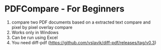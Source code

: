 # PDFCompare - For Beginners 
1. compare two PDF documents based on a extracted text compare and pixel by pixel overlay compare
2. Works only in Windows
3. Can be run using Excel 
4. You need diff-pdf (https://github.com/vslavik/diff-pdf/releases/tag/v0.3)
